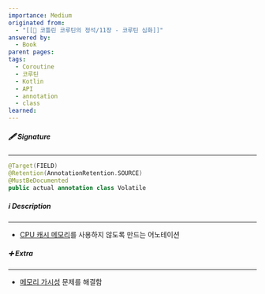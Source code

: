```yaml
---
importance: Medium
originated from:
  - "[[📘 코틀린 코루틴의 정석/11장 - 코루틴 심화]]"
answered by:
  - Book
parent pages: 
tags:
  - Coroutine
  - 코루틴
  - Kotlin
  - API
  - annotation
  - class
learned:
---
```

##### 🖋️ Signature
---
```Kotlin
@Target(FIELD)  
@Retention(AnnotationRetention.SOURCE)  
@MustBeDocumented  
public actual annotation class Volatile
```

##### ℹ️ Description
---
- [CPU 캐시 메모리](CPU%20캐시%20메모리.md)를 사용하지 않도록 만드는 어노테이션


##### ➕ Extra
---
- [메모리 가시성](메모리%20가시성.md) 문제를 해결함

